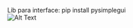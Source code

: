 Lib para interface: pip install pysimplegui  
![Alt Text](https://cdn.discordapp.com/attachments/484444592502997012/777756020579631134/1604838266844.gif)
